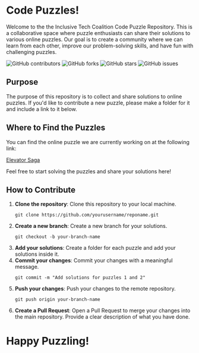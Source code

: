 # Code Puzzles!

Welcome to the the Inclusive Tech Coalition Code Puzzle Repository. This is a collaborative space where puzzle enthusiasts can share their solutions to various online puzzles. Our goal is to create a community where we can learn from each other, improve our problem-solving skills, and have fun with challenging puzzles.

![GitHub contributors](https://img.shields.io/github/contributors/inclusivetechcoalition/elevator-saga)
![GitHub forks](https://img.shields.io/github/forks/inclusivetechcoalition/elevator-saga?style=social)
![GitHub stars](https://img.shields.io/github/stars/inclusivetechcoalition/elevator-saga?style=social)
![GitHub issues](https://img.shields.io/github/issues/inclusivetechcoalition/elevator-saga)

## Purpose

The purpose of this repository is to collect and share solutions to online puzzles. If you'd like to contribute a new puzzle, please make a folder for it and include a link to it below.

## Where to Find the Puzzles

You can find the online puzzle we are currently working on at the following link:

[Elevator Saga](https://play.elevatorsaga.com/)

Feel free to start solving the puzzles and share your solutions here!

## How to Contribute

1. **Clone the repository**: Clone this repository to your local machine.
   ```
   git clone https://github.com/yourusername/reponame.git
   ```
2. **Create a new branch**: Create a new branch for your solutions.
   ```
   git checkout -b your-branch-name
   ```
3. **Add your solutions**: Create a folder for each puzzle and add your solutions inside it.
4. **Commit your changes**: Commit your changes with a meaningful message.
   ```
   git commit -m "Add solutions for puzzles 1 and 2"
   ```
5. **Push your changes**: Push your changes to the remote repository.
   ```
   git push origin your-branch-name
   ```
6. **Create a Pull Request**: Open a Pull Request to merge your changes into the main repository. Provide a clear description of what you have done.

# Happy Puzzling!